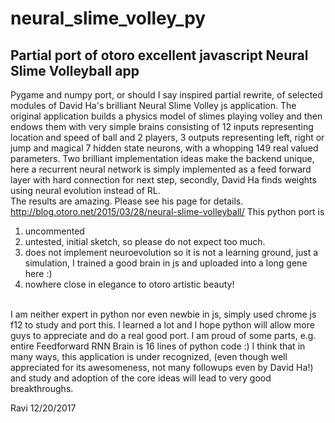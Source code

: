 # neural_slime_volley_py

## Partial port of otoro excellent javascript Neural Slime Volleyball app

Pygame and numpy port, or should I say inspired partial rewrite, of selected modules of
David Ha's brilliant Neural Slime Volley js application.
The original application builds a physics model of slimes
playing volley and then endows them with very simple brains
consisting of 12 inputs representing location and speed of ball
and 2 players, 3 outputs representing left, right or jump and
magical 7 hidden state neurons, with a whopping 149 real valued parameters.
Two brilliant implementation ideas make the backend unique, here a
recurrent neural network is simply implemented as a feed forward layer
with hard connection for next step, secondly, David Ha finds weights 
using neural evolution instead of RL.<br>
The results are amazing. Please see his page for details.<br>
http://blog.otoro.net/2015/03/28/neural-slime-volleyball/
This python port is <br>
   1. uncommented
   2. untested, initial sketch, so please do not expect too much.
   2. does not implement neuroevolution so it is not a learning
       ground, just a simulation, I trained a good brain in js and 
       uploaded into a long gene here :)
   3. nowhere close in elegance to otoro artistic beauty!
<br>
I am neither expert in python nor even newbie in js, simply used chrome js f12 to
study and port this. I learned a lot and I hope python will allow more guys
to appreciate and do a real good port. I am proud of some parts, e.g.
entire Feedforward RNN Brain is 16 lines of python code :)
I think that in many ways, this application is under recognized, (even though well
appreciated for its awesomeness, not many followups even by David Ha!) and 
study and adoption of the core ideas will lead to very good breakthroughs.

Ravi
12/20/2017
